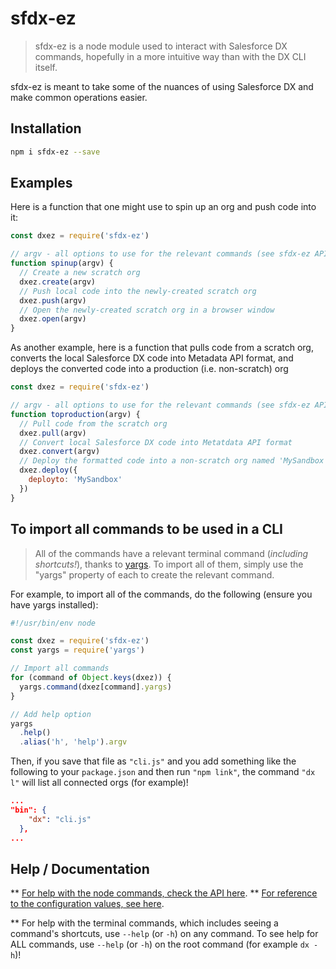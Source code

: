 # sfdx-ez

> sfdx-ez is a node module used to interact with Salesforce DX commands, hopefully in a more intuitive way than with the DX CLI itself.


sfdx-ez is meant to take some of the nuances of using Salesforce DX and make common operations easier.

## Installation

```bash
npm i sfdx-ez --save
```

## Examples
Here is a function that one might use to spin up an org and push code into it:
````javascript
const dxez = require('sfdx-ez')

// argv - all options to use for the relevant commands (see sfdx-ez API)
function spinup(argv) {
  // Create a new scratch org
  dxez.create(argv)
  // Push local code into the newly-created scratch org
  dxez.push(argv)
  // Open the newly-created scratch org in a browser window
  dxez.open(argv)
}
````

As another example, here is a function that pulls code from a scratch org, converts the local Salesforce DX code into Metadata API format, and deploys the converted code into a production (i.e. non-scratch) org
````javascript
const dxez = require('sfdx-ez')

// argv - all options to use for the relevant commands (see sfdx-ez API)
function toproduction(argv) {
  // Pull code from the scratch org
  dxez.pull(argv)
  // Convert local Salesforce DX code into Metatdata API format
  dxez.convert(argv)
  // Deploy the formatted code into a non-scratch org named 'MySandbox'
  dxez.deploy({
    deployto: 'MySandbox'
  })
}
````

## To import all commands to be used in a CLI

  > All of the commands have a relevant terminal command (*including shortcuts!*), thanks to [yargs](https://github.com/yargs/yargs). To import all of them, simply use the "yargs" property of each to create the relevant command.

For example, to import all of the commands, do the following (ensure you have yargs installed):

````javascript
#!/usr/bin/env node

const dxez = require('sfdx-ez')
const yargs = require('yargs')

// Import all commands
for (command of Object.keys(dxez)) {
  yargs.command(dxez[command].yargs)
}

// Add help option
yargs
  .help()
  .alias('h', 'help').argv
````

Then, if you save that file as `"cli.js"` and you add something like the following to your `package.json` and then run `"npm link"`, the command `"dx l"` will list all connected orgs (for example)!
````json
...
"bin": {
    "dx": "cli.js"
  },
...
````
## Help / Documentation
** [For help with the node commands, check the API here](/docs/api.md).
** [For reference to the configuration values, see here](/docs/config.md).

** For help with the terminal commands, which includes seeing a command's shortcuts, use `--help` (or `-h`) on any command. To see help for ALL commands, use `--help` (or `-h`) on the root command (for example `dx -h`)!
